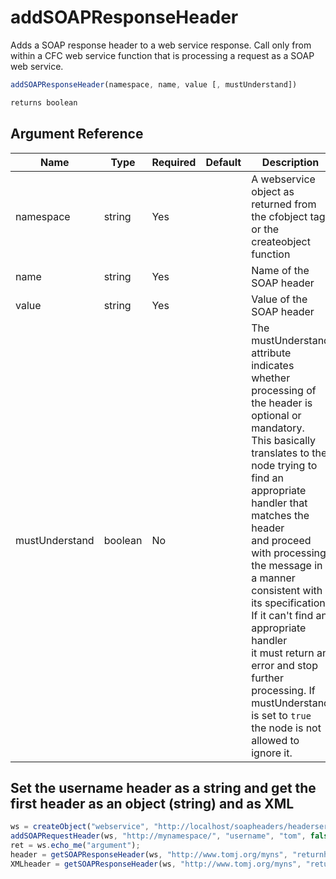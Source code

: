 # addSOAPResponseHeader

Adds a SOAP response header to a web service response. Call only from within a CFC web service function that is processing a request as a SOAP web service.

```javascript
addSOAPResponseHeader(namespace, name, value [, mustUnderstand])
```

```javascript
returns boolean
```

## Argument Reference

| Name | Type | Required | Default | Description |
| --- | --- | --- | --- | --- |
| namespace | string | Yes |  | A webservice object as returned from the cfobject tag or the createobject function |
| name | string | Yes |  | Name of the SOAP header |
| value | string | Yes |  | Value of the SOAP header |
| mustUnderstand | boolean | No |  | The mustUnderstand attribute indicates whether processing of the header is optional or mandatory.<br />This basically translates to the node trying to find an appropriate handler that matches the header<br />and proceed with processing the message in a manner consistent with its specification. If it can't find an appropriate handler<br />it must return an error and stop further processing. If mustUnderstand is set to `true`<br />the node is not allowed to ignore it. |

## Set the username header as a string and get the first header as an object (string) and as XML

```javascript
ws = createObject("webservice", "http://localhost/soapheaders/headerservice.cfc?WSDL");
addSOAPRequestHeader(ws, "http://mynamespace/", "username", "tom", false);
ret = ws.echo_me("argument");
header = getSOAPResponseHeader(ws, "http://www.tomj.org/myns", "returnheader"); 
XMLheader = getSOAPResponseHeader(ws, "http://www.tomj.org/myns", "returnheader", true);
```
